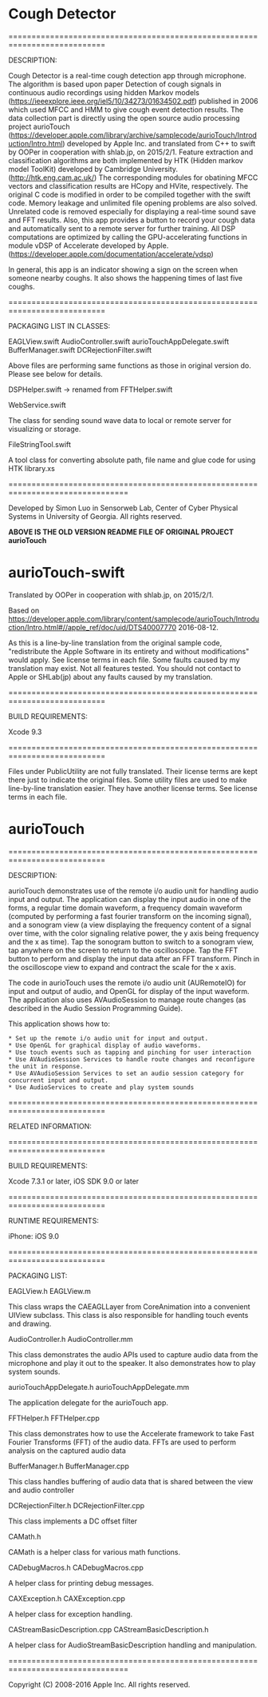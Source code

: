 # Cough Detector 

===========================================================================

DESCRIPTION:

Cough Detector is a real-time cough detection app through microphone. The algorithm is based upon paper Detection of cough signals in continuous audio recordings using hidden Markov models (https://ieeexplore.ieee.org/iel5/10/34273/01634502.pdf) published in 2006 which used MFCC and HMM to give cough event detection results. The data collection part is directly using the open source audio processing project aurioTouch (https://developer.apple.com/library/archive/samplecode/aurioTouch/Introduction/Intro.html) developed by Apple Inc. and translated from C++ to swift by OOPer in cooperation with shlab.jp, on 2015/2/1. Feature extraction and classification algorithms are both implemented by HTK (Hidden markov model ToolKit) developed by Cambridge University. (http://htk.eng.cam.ac.uk/) The corresponding modules for obatining MFCC vectors and classification results are HCopy and HVite, respectively. The original C code is modified in order to be compiled together with the swift code. Memory leakage and unlimited file opening problems are also solved. Unrelated code is removed especially for displaying a real-time sound save and FFT results. Also, this app provides a button to record your cough data and automatically sent to a remote server for further training. All DSP computations are optimized by calling the GPU-accelerating functions in module vDSP of Accelerate developed by Apple. (https://developer.apple.com/documentation/accelerate/vdsp) 

In general, this app is an indicator showing a sign on the screen when someone nearby coughs. It also shows the happening times of last five coughs.

===========================================================================

PACKAGING LIST IN CLASSES:

EAGLView.swift
AudioController.swift
aurioTouchAppDelegate.swift
BufferManager.swift
DCRejectionFilter.swift

Above files are performing same functions as those in original version do. Please see below for details.

DSPHelper.swift -> renamed from FFTHelper.swift

WebService.swift

The class for sending sound wave data to local or remote server for visualizing or storage.

FileStringTool.swift

A tool class for converting absolute path, file name and glue code for using HTK library.xs

================================================================================

Developed by Simon Luo in Sensorweb Lab, Center of Cyber Physical Systems in University of Georgia. All rights reserved.



**ABOVE IS THE OLD VERSION README FILE OF ORIGINAL PROJECT aurioTouch**


# aurioTouch-swift

Translated by OOPer in cooperation with shlab.jp, on 2015/2/1.

Based on
<https://developer.apple.com/library/content/samplecode/aurioTouch/Introduction/Intro.html#//apple_ref/doc/uid/DTS40007770>
2016-08-12.

As this is a line-by-line translation from the original sample code, "redistribute the Apple Software in its entirety and without modifications" would apply. See license terms in each file.
Some faults caused by my translation may exist. Not all features tested.
You should not contact to Apple or SHLab(jp) about any faults caused by my translation.

===========================================================================

BUILD REQUIREMENTS:

Xcode 9.3

===========================================================================

Files under PublicUtility are not fully translated. Their license terms are kept there just to indicate the original files.
Some utility files are used to make line-by-line translation easier. They have another license terms.
See license terms in each file.


# aurioTouch

===========================================================================

DESCRIPTION:

aurioTouch demonstrates use of the remote i/o audio unit for handling audio input and output. The application can display the input audio in one of the forms, a regular time domain waveform, a frequency domain waveform (computed by performing a fast fourier transform on the incoming signal), and a sonogram view (a view displaying the frequency content of a signal over time, with the color signaling relative power, the y axis being frequency and the x as time). Tap the sonogram button to switch to a sonogram view, tap anywhere on the screen to return to the oscilloscope. Tap the FFT button to perform and display the input data after an FFT transform. Pinch in the oscilloscope view to expand and contract the scale for the x axis.

The code in aurioTouch uses the remote i/o audio unit (AURemoteIO) for input and output of audio, and OpenGL for display of the input waveform. The application also uses AVAudioSession to manage route changes (as described in the Audio Session Programming Guide).

This application shows how to:

	* Set up the remote i/o audio unit for input and output.
	* Use OpenGL for graphical display of audio waveforms.
	* Use touch events such as tapping and pinching for user interaction
	* Use AVAudioSession Services to handle route changes and reconfigure the unit in response.
	* Use AVAudioSession Services to set an audio session category for concurrent input and output.
	* Use AudioServices to create and play system sounds
	

===========================================================================

RELATED INFORMATION:

===========================================================================

BUILD REQUIREMENTS:

Xcode 7.3.1 or later, iOS SDK 9.0 or later


===========================================================================

RUNTIME REQUIREMENTS:

iPhone: iOS 9.0


===========================================================================

PACKAGING LIST:

EAGLView.h
EAGLView.m

This class wraps the CAEAGLLayer from CoreAnimation into a convenient UIView subclass. This class is also responsible for handling touch events and drawing.

AudioController.h
AudioController.mm

This class demonstrates the audio APIs used to capture audio data from the microphone and play it out to the speaker. It also demonstrates how to play system sounds.

aurioTouchAppDelegate.h
aurioTouchAppDelegate.mm

The application delegate for the aurioTouch app.

FFTHelper.h
FFTHelper.cpp

This class demonstrates how to use the Accelerate framework to take Fast Fourier Transforms (FFT) of the audio data. FFTs are used to perform analysis on the captured audio data

BufferManager.h
BufferManager.cpp

This class handles buffering of audio data that is shared between the view and audio controller

DCRejectionFilter.h
DCRejectionFilter.cpp

This class implements a DC offset filter

CAMath.h

CAMath is a helper class for various math functions.

CADebugMacros.h
CADebugMacros.cpp

A helper class for printing debug messages.

CAXException.h
CAXException.cpp

A helper class for exception handling.

CAStreamBasicDescription.cpp
CAStreamBasicDescription.h

A helper class for AudioStreamBasicDescription handling and manipulation.

================================================================================

Copyright (C) 2008-2016 Apple Inc. All rights reserved.
